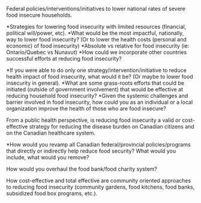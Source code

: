 Federal policies/interventions/initiatives to lower national rates of severe
food insecure households.

*Strategies for lowering food insecurity with limited resources (financial,
political will/power, etc).
*What would be the most impactful, nationally, way to lower food insecurity? (Or
to lower the health costs (personal and economic) of food insecurity)
*Absolute vs relative for food insecurity (ie: Ontario/Quebec vs Nunavut)
*How could we incorporate other countries successful efforts at reducing food
insecurity?

*If you were able to do only one strategy/intervention/initiative to reduce
health impact of food insecurity, what would it be? (Or maybe to lower food
insecurity in general).
*What are some grass-roots efforts that could be initiated (outside of government
involvement) that would be effective at reducing household food insecurity?
*Given the systemic challenges and barrier involved in food insecurity, how could
you as an individual or a local organization improve the health of those who are
food insecure?

From a public health perspective, is reducing food insecurity a valid or
cost-effective strategy for reducing the disease burden on Canadian citizens
and on the Canadian healthcare system.

*How would you revamp all Canadian federal/provincial policies/programs that
directly or indirectly help reduce food security? What would you include, what
would you remove?

How would you overhaul the food bank/food charity system?

How cost-effective and total effective are community oriented approaches to
reducing food insecurity (community gardens, food kitchens, food banks,
subsidized food box programs, etc.).



